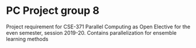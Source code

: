 # PC Project group 8
 Project requirement for CSE-371 Parallel Computing as Open Elective for the even semester, session 2019-20. Contains parallelization for ensemble learning methods
